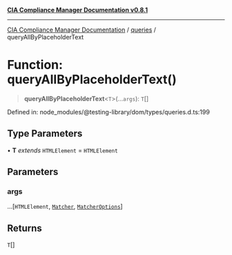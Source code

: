 [**CIA Compliance Manager Documentation v0.8.1**](../../../README.md)

***

[CIA Compliance Manager Documentation](../../../globals.md) / [queries](../README.md) / queryAllByPlaceholderText

# Function: queryAllByPlaceholderText()

> **queryAllByPlaceholderText**\<`T`\>(...`args`): `T`[]

Defined in: node\_modules/@testing-library/dom/types/queries.d.ts:199

## Type Parameters

• **T** *extends* `HTMLElement` = `HTMLElement`

## Parameters

### args

...\[`HTMLElement`, [`Matcher`](../../../type-aliases/Matcher.md), [`MatcherOptions`](../../../interfaces/MatcherOptions.md)\]

## Returns

`T`[]

